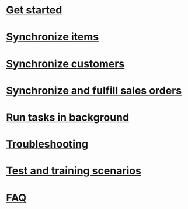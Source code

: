 # [Get started](get-started.md)

# [Synchronize items](synchronize-items.md)

# [Synchronize customers](synchronize-customers.md)

# [Synchronize and fulfill sales orders](synchronize-orders.md)

# [Run tasks in background](background.md)

# [Troubleshooting](troubleshooting.md)

# [Test and training scenarios](scenarios.md)

# [FAQ](FAQ.md)
